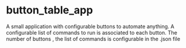 # button_table_app
A small application with configurable buttons to automate anything. A configurable list of commands to run is associated to each button. The number of buttons , the list of commands is configurable in the .json file
